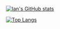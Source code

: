 
[![Ian's GitHub stats](https://github-readme-stats.vercel.app/api?username=ianyxtan&show_icons=true&theme=gruvbox)](https://github.com/anuraghazra/github-readme-stats)

[![Top Langs](https://github-readme-stats.vercel.app/api/top-langs/?username=iantan&layout=compact)](https://github.com/anuraghazra/github-readme-stats)
